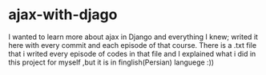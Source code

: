 # ajax-with-djago
I wanted to learn more about ajax in Django and everything I knew; writed it here with every commit and each episode of that course.
There is a .txt file that i writed every episode of codes in that file and I explained what i did in this project for myself ,but it is in finglish(Persian) languege :))
